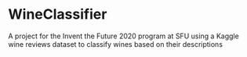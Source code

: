 # WineClassifier
A project for the Invent the Future 2020 program at SFU using a Kaggle wine reviews dataset to classify wines based on their descriptions
